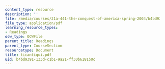 ```yaml
---
content_type: resource
description: ''
file: /media/courses/21a-441-the-conquest-of-america-spring-2004/b4bd9391133dc1b19a21ff30b6181b0c_ticantiqui.pdf
file_type: application/pdf
learning_resource_types:
- Readings
ocw_type: OCWFile
parent_title: Readings
parent_type: CourseSection
resourcetype: Document
title: ticantiqui.pdf
uid: b4bd9391-133d-c1b1-9a21-ff30b6181b0c
---
```

